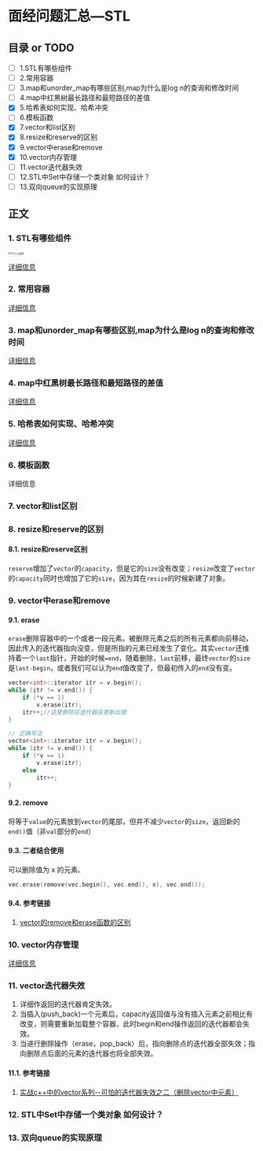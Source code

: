 # 面经问题汇总—STL
## 目录 or TODO
- [ ] 1.STL有哪些组件
- [ ] 2.常用容器
- [ ] 3.map和unorder_map有哪些区别,map为什么是log n的查询和修改时间
- [ ] 4.map中红黑树最长路径和最短路径的差值
- [x] 5.哈希表如何实现、哈希冲突
- [ ] 6.模板函数
- [x] 7.vector和list区别
- [x] 8.resize和reserve的区别
- [x] 9.vector中erase和remove
- [x] 10.vector内存管理
- [ ] 11.vector迭代器失效
- [ ] 12.STL中Set中存储一个类对象 如何设计？
- [ ] 13.双向queue的实现原理
## 正文

### 1. STL有哪些组件

<img src="https://images.961110.xyz/images/2021/09/27/STL.png" alt="STL六大组件" style="zoom: 33%;" />

[详细信息](https://github.com/jasonchio-cn/Interview-oriented-Notes/blob/master/2.%20C%2B%2B/STL%E5%85%AD%E5%A4%A7%E7%BB%84%E4%BB%B6/STL%E5%85%AD%E5%A4%A7%E7%BB%84%E4%BB%B6.md)

### 2. 常用容器

[详细信息](https://github.com/jasonchio-cn/Interview-oriented-Notes/blob/master/2.%20C%2B%2B/STL%E5%85%AD%E5%A4%A7%E7%BB%84%E4%BB%B6/7.%20STL%E5%AE%B9%E5%99%A8.md)

### 3. map和unorder_map有哪些区别,map为什么是log n的查询和修改时间

[详细信息](https://github.com/jasonchio-cn/Interview-oriented-Notes/blob/master/2.%20C%2B%2B/STL%E5%85%AD%E5%A4%A7%E7%BB%84%E4%BB%B6/7.%20STL%E5%AE%B9%E5%99%A8.md)

### 4. map中红黑树最长路径和最短路径的差值

[详细信息](https://github.com/jasonchio-cn/Interview-oriented-Notes/blob/master/2.%20C%2B%2B/STL%E5%85%AD%E5%A4%A7%E7%BB%84%E4%BB%B6/7.%20STL%E5%AE%B9%E5%99%A8.md)

### 5. 哈希表如何实现、哈希冲突

[详细信息](https://github.com/jasonchio-cn/Interview-oriented-Notes/blob/jason_dev/2.%20C%2B%2B/1.%20%E9%9D%A2%E7%BB%8F%E9%97%AE%E9%A2%98%E6%B1%87%E6%80%BB/%E5%93%88%E5%B8%8C%E8%A1%A8%E5%A6%82%E4%BD%95%E5%AE%9E%E7%8E%B0%E3%80%81%E5%93%88%E5%B8%8C%E5%86%B2%E7%AA%81.md)

### 6. 模板函数

详细信息

### 7. vector和list区别



### 8. resize和reserve的区别

#### 8.1. resize和reserve区别

`reserve`增加了`vector`的`capacity`，但是它的`size`没有改变；`resize`改变了`vector`的`capacity`同时也增加了它的`size`，因为其在`resize`的时候新建了对象。

### 9. vector中erase和remove

#### 9.1. erase

`erase`删除容器中的一个或者一段元素。被删除元素之后的所有元素都向前移动，因此传入的迭代器指向没变，但是所指的元素已经发生了变化。其实`vector`还维持着一个`last`指针，开始的时候`=end`，随着删除，`last`前移，最终`vector`的`size`是`last-begin`，或者我们可以认为`end`值改变了，但最初传入的`end`没有变。

```c++
vector<int>::iterator itr = v.begin();
while (itr != v.end()) {
    if (*v == 1)
        v.erase(itr);
    itr++;//这里删除后迭代器会更新出错
}

// 正确写法
vector<int>::iterator itr = v.begin();
while (itr != v.end()) {
    if (*v == 1)
        v.erase(itr);
    else
        itr++;
}
```

#### 9.2. remove

将等于`value`的元素放到`vector`的尾部，但并不减少`vector`的`size`，返回新的`end()`值（非`val`部分的`end`）

#### 9.3. 二者结合使用

可以删除值为 x 的元素、

```c++
vec.erase(remove(vec.begin(), vec.end(), x), vec.end());
```

#### 9.4. 参考链接

1. [vector的remove和erase函数的区别](https://blog.csdn.net/xzymmd/article/details/83652726)

### 10. vector内存管理

[详细信息](https://github.com/jasonchio-cn/Interview-oriented-Notes/blob/jason_dev/2.%20C%2B%2B/1.%20%E9%9D%A2%E7%BB%8F%E9%97%AE%E9%A2%98%E6%B1%87%E6%80%BB/vector%E5%86%85%E5%AD%98%E7%AE%A1%E7%90%86.md)

### 11. vector迭代器失效

1. 详细作返回的迭代器肯定失效。
2. 当插入(push_back)一个元素后，capacity返回值与没有插入元素之前相比有改变，则需要重新加载整个容器，此时begin和end操作返回的迭代器都会失效。
3. 当进行删除操作（erase，pop_back）后，指向删除点的迭代器全部失效；指向删除点后面的元素的迭代器也将全部失效。

#### 11.1. 参考链接

1. [实战c++中的vector系列--可怕的迭代器失效之二（删除vector中元素）](https://dabaojian.blog.csdn.net/article/details/50334503)

### 12. STL中Set中存储一个类对象 如何设计？



### 13. 双向queue的实现原理

